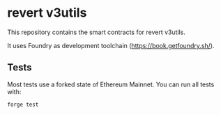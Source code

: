 # revert v3utils

This repository contains the smart contracts for revert v3utils.

It uses Foundry as development toolchain (https://book.getfoundry.sh/).


## Tests

Most tests use a forked state of Ethereum Mainnet. You can run all tests with: 

```sh
forge test
```
